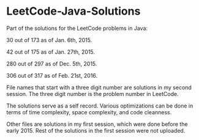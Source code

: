 LeetCode-Java-Solutions
=======================

Part of the solutions for the LeetCode problems in Java:

30 out of 173 as of Jan. 6th, 2015.

42 out of 175 as of Jan. 27th, 2015.

280 out of 297 as of Dec. 5th, 2015.

306 out of 317 as of Feb. 21st, 2016.

File names that start with a three digit number are solutions in my second session. The three digit number is the problem number in LeetCode. 

The solutions serve as a self record. Various optimizations can be done in terms of time complexity, space complexity, and code cleanness.

Other files are solutions in my first session, which were done before the early 2015. Rest of the solutions in the first session were not uploaded.

